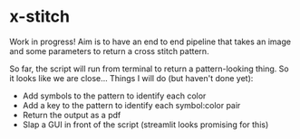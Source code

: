 # x-stitch

Work in progress! Aim is to have an end to end pipeline that takes an image and some parameters to return a cross stitch pattern.  

So far, the script will run from terminal to return a pattern-looking thing. So it looks like we are close... 
Things I will do (but haven't done yet):

 - Add symbols to the pattern to identify each color
 - Add a key to the pattern to identify each symbol:color pair
 - Return the output as a pdf
 - Slap a GUI in front of the script (streamlit looks promising for this)